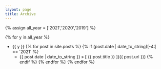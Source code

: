 ```yaml
---
layout: page
title: Archive
---
```


{% assign all_year = ['2021','2020','2019'] %}

{% for y in all_year %}
- {{ y }}
  {% for post in site.posts %}
    {% if (post.date | date_to_string)[-4:] == '2021' %}
    - {{ post.date | date_to_string }} &raquo; [ {{ post.title }} ]({{ post.url }})
    {% endif %}
  {% endfor %}
{% endfor %}
